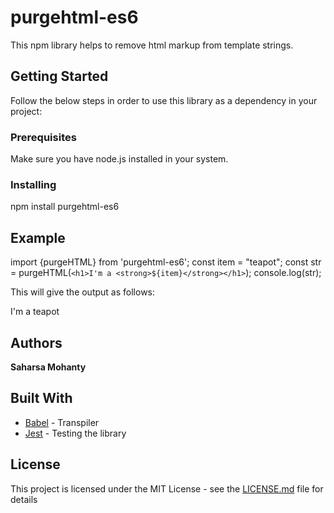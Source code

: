 # purgehtml-es6

This npm library helps to remove html markup from template strings.

## Getting Started

Follow the below steps in order to use this library as a dependency in your project:

### Prerequisites

Make sure you have node.js installed in your system.

### Installing

npm install purgehtml-es6

## Example

import {purgeHTML} from 'purgehtml-es6';
const item = "teapot";
const str = purgeHTML(`<h1>I'm a <strong>${item}</strong></h1>`);
console.log(str);


This will give the output as follows:

I'm a teapot


## Authors

**Saharsa Mohanty**

## Built With

* [Babel](https://babeljs.io/) - Transpiler
* [Jest](https://jestjs.io/) - Testing the library

## License

This project is licensed under the MIT License - see the [LICENSE.md](LICENSE.md) file for details

